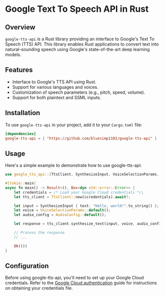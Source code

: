 # Google Text To Speech API in Rust

## Overview

`google-tts-api` is a Rust library providing an interface to Google's Text To Speech (TTS) API. This library enables Rust applications to convert text into natural-sounding speech using Google's state-of-the-art deep learning models.

## Features

- Interface to Google's TTS API using Rust.
- Support for various languages and voices.
- Customization of speech parameters (e.g., pitch, speed, volume).
- Support for both plaintext and SSML inputs.

## Installation

To use `google-tts-api` in your project, add it to your `Cargo.toml` file:

```toml
[dependencies]
google-tts-api = { "https://github.com/bluesimp1102/google-tts-api" }
```

## Usage

Here's a simple example to demonstrate how to use google-tts-api:

```rust
use google_tts_api::{TtsClient, SynthesizeInput, VoiceSelectionParams, AudioConfig};

#[tokio::main]
async fn main() -> Result<(), Box<dyn std::error::Error>> {
    let credentials = /* Load your Google Cloud credentials */;
    let tts_client = TtsClient::new(&credentials).await?;

    let input = SynthesizeInput { text: "Hello, world!".to_string() };
    let voice = VoiceSelectionParams::default();
    let audio_config = AudioConfig::default();

    let response = tts_client.synthesize_text(input, voice, audio_config).await?;

    // Process the response
    // ...

    Ok(())
}
```

## Configuration

Before using google-tts-api, you'll need to set up your Google Cloud credentials. Refer to the [Google Cloud authentication](https://cloud.google.com/docs/authentication/getting-started) guide for instructions on obtaining your credentials file.

